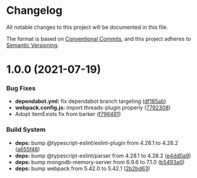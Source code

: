 # Changelog

All notable changes to this project will be documented in this file.

The format is based on [Conventional Commits][1], and this project adheres to
[Semantic Versioning][2].

# 1.0.0 (2021-07-19)

### Bug Fixes

- **dependabot.yml:** fix dependabot branch targeting ([df185ab][3])
- **webpack.config.js:** import threads-plugin properly ([7792308][4])
- Adopt itemExists fix from barker ([f796481][5])

### Build System

- **deps:** bump @typescript-eslint/eslint-plugin from 4.28.1 to 4.28.2
  ([a655f46][6])
- **deps:** bump @typescript-eslint/parser from 4.28.1 to 4.28.2 ([e4dd0a9][7])
- **deps:** bump mongodb-memory-server from 6.9.6 to 7.1.0 ([b5493a0][8])
- **deps:** bump webpack from 5.42.0 to 5.42.1 ([2b2bd63][9])

[1]: https://conventionalcommits.org
[2]: https://semver.org
[3]:
  https://github.com/nhscc/ghostmeme.api.hscc.bdpa.org/commit/df185abb5bb1168847ae82011be7c5824d16621b
[4]:
  https://github.com/nhscc/ghostmeme.api.hscc.bdpa.org/commit/7792308e448f40001098bc1be5eadb15bc820176
[5]:
  https://github.com/nhscc/ghostmeme.api.hscc.bdpa.org/commit/f7964816717dc0344764d0affc579524fb7ede38
[6]:
  https://github.com/nhscc/ghostmeme.api.hscc.bdpa.org/commit/a655f46bc29106759c6faf50b8a4be166f2c5b6b
[7]:
  https://github.com/nhscc/ghostmeme.api.hscc.bdpa.org/commit/e4dd0a98414982c8f0a675f81ff7b4469fa9b87b
[8]:
  https://github.com/nhscc/ghostmeme.api.hscc.bdpa.org/commit/b5493a0df1c2e427768067ab6bb4a88d38b5e50c
[9]:
  https://github.com/nhscc/ghostmeme.api.hscc.bdpa.org/commit/2b2bd638ffdd324aca15ef3329a647df5a6ff07c
